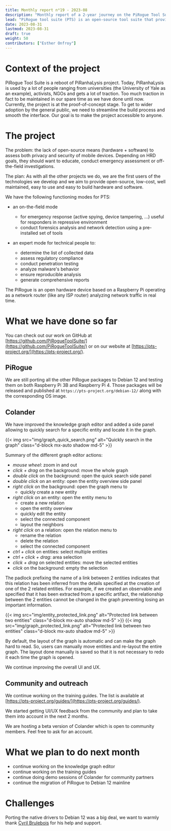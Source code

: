 ```yaml
---
title: Monthly report n⁰19 - 2023-08
description: "Monthly report of a 2-year journey on the PiRogue Tool Suite project"
lead: "PiRogue tool suite (PTS) is an open-source tool suite that provides a comprehensive mobile forensic and network traffic analysis platform."
date: 2023-08-31
lastmod: 2023-08-31
draft: true
weight: 50
contributors: ["Esther Onfroy"]
---
```


# Context of the project
PiRogue Tool Suite is a reboot of PiRanhaLysis project. Today, PiRanhaLysis is used by a lot of people ranging from universities (the University of Yale as an example), activists, NGOs and gets a lot of traction. Too much traction in fact to be maintained in our spare time as we have done until now. Currently, the project is at the proof-of-concept stage. To get to wider adoption by the general public, we need to streamline the build process and smooth the interface. Our goal is to make the project accessible to anyone.

# The project
The problem: the lack of open-source means (hardware + software) to assess both privacy and security of mobile devices. Depending on HRD goals, they should want to educate, conduct emergency assessment or off-the-field investigations.

The plan: As with all the other projects we do, we are the first users of the technologies we develop and we aim to provide open-source, low-cost, well maintained, easy to use and easy to build hardware and software. 

We have the following functioning modes for PTS:

- an on-the-field mode
  - for emergency response (active spying, device tampering, ...) useful for responders in repressive environment
  - conduct forensics analysis and network detection using a pre-installed set of tools

- an expert mode for technical people to:
  - determine the list of collected data
  - assess regulatory compliance
  - conduct penetration testing 
  - analyze malware's behavior
  - ensure reproducible analysis
  - generate comprehensive reports

The PiRogue is an open hardware device based on a Raspberry Pi operating as a network router (like any ISP router) analyzing network traffic in real time. 

# What we have done so far
You can check out our work on GitHub at [https://github.com/PiRogueToolSuite/](https://github.com/PiRogueToolSuite/) or on our website at [https://pts-project.org/](https://pts-project.org/). 

## PiRogue
We are still porting all the other PiRogue packages to Debian 12 and testing them on both Raspberry Pi 3B and Raspberry Pi 4. Those packages will be released and published at `https://pts-project.org/debian-12/` along with the corresponding OS image.

## Colander
We have improved the knowledge graph editor and added a side panel allowing to quickly search for a specific entity and locate it in the graph. 

{{< img src="img/graph_quick_search.png" alt="Quickly search in the graph" class="d-block mx-auto shadow md-5" >}}

Summary of the different graph editor actions:

* *mouse wheel*: zoom in and out
* *click + drag* on the background: move the whole graph
* *double click* on the background: open the quick search side panel
* *double click* on an entity: open the entity overview side panel
* *right click* on the background: open the graph menu to
  * quickly create a new entity
* *right click* on an entity: open the entity menu to
  * create a new relation
  * open the entity overview
  * quickly edit the entity
  * select the connected component
  * layout the neighbors 
* *right click* on a relation: open the relation menu to
  * rename the relation
  * delete the relation
  * select the connected component
* *ctrl + click* on entities: select multiple entities
* *ctrl + click + drag*: area selection
* *click + drag* on selected entities: move the selected entities
* *click* on the background: empty the selection

The padlock prefixing the name of a link between 2 entities indicates that this relation has been inferred from the details specified at the creation of one of the 2 related entities. For example, if we created an observable and specified that it has been extracted from a specific artifact, the relationship between the 2 entities cannot be changed in the graph preventing losing an important information.

{{< img src="img/entity_protected_link.png" alt="Protected link between two entities" class="d-block mx-auto shadow md-5" >}}
{{< img src="img/graph_protected_link.png" alt="Protected link between two entities" class="d-block mx-auto shadow md-5" >}}

By default, the layout of the graph is automatic and can make the graph hard to read. So, users can manually move entities and re-layout the entire graph. The layout done manually is saved so that it is not necessary to redo it each time the graph is opened.

We continue improving the overall UI and UX.

## Community and outreach
We continue working on the training guides. The list is available at [https://pts-project.org/guides/](https://pts-project.org/guides/).

We started getting UI/UX feedback from the community and plan to take them into account in the next 2 months.

We are hosting a beta version of Colander which is open to community members. Feel free to ask for an account.

# What we plan to do next month
* continue working on the knowledge graph editor
* continue working on the training guides
* continue doing demo sessions of Colander for community partners
* continue the migration of PiRogue to Debian 12 mainline

# Challenges
Porting the native drivers to Debian 12 was a big deal, we want to warmly thank [Cyril Brulebois](https://debamax.com/) for his help and support.